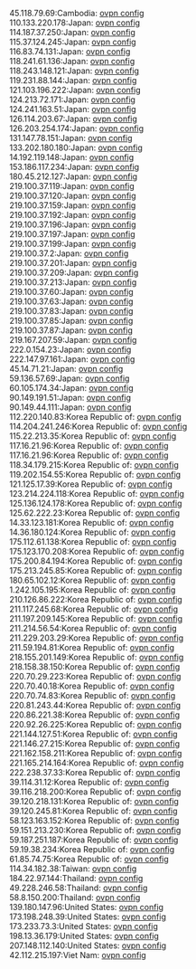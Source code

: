45.118.79.69:Cambodia: [ovpn config](vpn/45_118_79_69.ovpn)  
110.133.220.178:Japan: [ovpn config](vpn/110_133_220_178.ovpn)  
114.187.37.250:Japan: [ovpn config](vpn/114_187_37_250.ovpn)  
115.37.124.245:Japan: [ovpn config](vpn/115_37_124_245.ovpn)  
116.83.74.131:Japan: [ovpn config](vpn/116_83_74_131.ovpn)  
118.241.61.136:Japan: [ovpn config](vpn/118_241_61_136.ovpn)  
118.243.148.121:Japan: [ovpn config](vpn/118_243_148_121.ovpn)  
119.231.88.144:Japan: [ovpn config](vpn/119_231_88_144.ovpn)  
121.103.196.222:Japan: [ovpn config](vpn/121_103_196_222.ovpn)  
124.213.72.171:Japan: [ovpn config](vpn/124_213_72_171.ovpn)  
124.241.163.51:Japan: [ovpn config](vpn/124_241_163_51.ovpn)  
126.114.203.67:Japan: [ovpn config](vpn/126_114_203_67.ovpn)  
126.203.254.174:Japan: [ovpn config](vpn/126_203_254_174.ovpn)  
131.147.78.151:Japan: [ovpn config](vpn/131_147_78_151.ovpn)  
133.202.180.180:Japan: [ovpn config](vpn/133_202_180_180.ovpn)  
14.192.119.148:Japan: [ovpn config](vpn/14_192_119_148.ovpn)  
153.186.117.234:Japan: [ovpn config](vpn/153_186_117_234.ovpn)  
180.45.212.127:Japan: [ovpn config](vpn/180_45_212_127.ovpn)  
219.100.37.119:Japan: [ovpn config](vpn/219_100_37_119.ovpn)  
219.100.37.120:Japan: [ovpn config](vpn/219_100_37_120.ovpn)  
219.100.37.159:Japan: [ovpn config](vpn/219_100_37_159.ovpn)  
219.100.37.192:Japan: [ovpn config](vpn/219_100_37_192.ovpn)  
219.100.37.196:Japan: [ovpn config](vpn/219_100_37_196.ovpn)  
219.100.37.197:Japan: [ovpn config](vpn/219_100_37_197.ovpn)  
219.100.37.199:Japan: [ovpn config](vpn/219_100_37_199.ovpn)  
219.100.37.2:Japan: [ovpn config](vpn/219_100_37_2.ovpn)  
219.100.37.201:Japan: [ovpn config](vpn/219_100_37_201.ovpn)  
219.100.37.209:Japan: [ovpn config](vpn/219_100_37_209.ovpn)  
219.100.37.213:Japan: [ovpn config](vpn/219_100_37_213.ovpn)  
219.100.37.60:Japan: [ovpn config](vpn/219_100_37_60.ovpn)  
219.100.37.63:Japan: [ovpn config](vpn/219_100_37_63.ovpn)  
219.100.37.83:Japan: [ovpn config](vpn/219_100_37_83.ovpn)  
219.100.37.85:Japan: [ovpn config](vpn/219_100_37_85.ovpn)  
219.100.37.87:Japan: [ovpn config](vpn/219_100_37_87.ovpn)  
219.167.207.59:Japan: [ovpn config](vpn/219_167_207_59.ovpn)  
222.0.154.23:Japan: [ovpn config](vpn/222_0_154_23.ovpn)  
222.147.97.161:Japan: [ovpn config](vpn/222_147_97_161.ovpn)  
45.14.71.21:Japan: [ovpn config](vpn/45_14_71_21.ovpn)  
59.136.57.69:Japan: [ovpn config](vpn/59_136_57_69.ovpn)  
60.105.174.34:Japan: [ovpn config](vpn/60_105_174_34.ovpn)  
90.149.191.51:Japan: [ovpn config](vpn/90_149_191_51.ovpn)  
90.149.44.111:Japan: [ovpn config](vpn/90_149_44_111.ovpn)  
112.220.140.83:Korea Republic of: [ovpn config](vpn/112_220_140_83.ovpn)  
114.204.241.246:Korea Republic of: [ovpn config](vpn/114_204_241_246.ovpn)  
115.22.213.35:Korea Republic of: [ovpn config](vpn/115_22_213_35.ovpn)  
117.16.21.96:Korea Republic of: [ovpn config](vpn/117_16_21_96.ovpn)  
117.16.21.96:Korea Republic of: [ovpn config](vpn/117_16_21_96.ovpn)  
118.34.179.215:Korea Republic of: [ovpn config](vpn/118_34_179_215.ovpn)  
119.202.154.55:Korea Republic of: [ovpn config](vpn/119_202_154_55.ovpn)  
121.125.17.39:Korea Republic of: [ovpn config](vpn/121_125_17_39.ovpn)  
123.214.224.118:Korea Republic of: [ovpn config](vpn/123_214_224_118.ovpn)  
125.136.124.178:Korea Republic of: [ovpn config](vpn/125_136_124_178.ovpn)  
125.62.222.23:Korea Republic of: [ovpn config](vpn/125_62_222_23.ovpn)  
14.33.123.181:Korea Republic of: [ovpn config](vpn/14_33_123_181.ovpn)  
14.36.180.124:Korea Republic of: [ovpn config](vpn/14_36_180_124.ovpn)  
175.112.61.138:Korea Republic of: [ovpn config](vpn/175_112_61_138.ovpn)  
175.123.170.208:Korea Republic of: [ovpn config](vpn/175_123_170_208.ovpn)  
175.200.84.194:Korea Republic of: [ovpn config](vpn/175_200_84_194.ovpn)  
175.213.245.85:Korea Republic of: [ovpn config](vpn/175_213_245_85.ovpn)  
180.65.102.12:Korea Republic of: [ovpn config](vpn/180_65_102_12.ovpn)  
1.242.105.195:Korea Republic of: [ovpn config](vpn/1_242_105_195.ovpn)  
210.126.86.222:Korea Republic of: [ovpn config](vpn/210_126_86_222.ovpn)  
211.117.245.68:Korea Republic of: [ovpn config](vpn/211_117_245_68.ovpn)  
211.197.209.145:Korea Republic of: [ovpn config](vpn/211_197_209_145.ovpn)  
211.214.56.54:Korea Republic of: [ovpn config](vpn/211_214_56_54.ovpn)  
211.229.203.29:Korea Republic of: [ovpn config](vpn/211_229_203_29.ovpn)  
211.59.194.81:Korea Republic of: [ovpn config](vpn/211_59_194_81.ovpn)  
218.155.201.149:Korea Republic of: [ovpn config](vpn/218_155_201_149.ovpn)  
218.158.38.150:Korea Republic of: [ovpn config](vpn/218_158_38_150.ovpn)  
220.70.29.223:Korea Republic of: [ovpn config](vpn/220_70_29_223.ovpn)  
220.70.40.18:Korea Republic of: [ovpn config](vpn/220_70_40_18.ovpn)  
220.70.74.83:Korea Republic of: [ovpn config](vpn/220_70_74_83.ovpn)  
220.81.243.44:Korea Republic of: [ovpn config](vpn/220_81_243_44.ovpn)  
220.86.221.38:Korea Republic of: [ovpn config](vpn/220_86_221_38.ovpn)  
220.92.26.225:Korea Republic of: [ovpn config](vpn/220_92_26_225.ovpn)  
221.144.127.51:Korea Republic of: [ovpn config](vpn/221_144_127_51.ovpn)  
221.146.27.215:Korea Republic of: [ovpn config](vpn/221_146_27_215.ovpn)  
221.162.158.211:Korea Republic of: [ovpn config](vpn/221_162_158_211.ovpn)  
221.165.214.164:Korea Republic of: [ovpn config](vpn/221_165_214_164.ovpn)  
222.238.37.33:Korea Republic of: [ovpn config](vpn/222_238_37_33.ovpn)  
39.114.31.12:Korea Republic of: [ovpn config](vpn/39_114_31_12.ovpn)  
39.116.218.200:Korea Republic of: [ovpn config](vpn/39_116_218_200.ovpn)  
39.120.218.131:Korea Republic of: [ovpn config](vpn/39_120_218_131.ovpn)  
39.120.245.81:Korea Republic of: [ovpn config](vpn/39_120_245_81.ovpn)  
58.123.163.152:Korea Republic of: [ovpn config](vpn/58_123_163_152.ovpn)  
59.151.213.230:Korea Republic of: [ovpn config](vpn/59_151_213_230.ovpn)  
59.187.251.187:Korea Republic of: [ovpn config](vpn/59_187_251_187.ovpn)  
59.19.38.234:Korea Republic of: [ovpn config](vpn/59_19_38_234.ovpn)  
61.85.74.75:Korea Republic of: [ovpn config](vpn/61_85_74_75.ovpn)  
114.34.182.38:Taiwan: [ovpn config](vpn/114_34_182_38.ovpn)  
184.22.97.144:Thailand: [ovpn config](vpn/184_22_97_144.ovpn)  
49.228.246.58:Thailand: [ovpn config](vpn/49_228_246_58.ovpn)  
58.8.150.200:Thailand: [ovpn config](vpn/58_8_150_200.ovpn)  
139.180.147.96:United States: [ovpn config](vpn/139_180_147_96.ovpn)  
173.198.248.39:United States: [ovpn config](vpn/173_198_248_39.ovpn)  
173.233.73.3:United States: [ovpn config](vpn/173_233_73_3.ovpn)  
198.13.36.179:United States: [ovpn config](vpn/198_13_36_179.ovpn)  
207.148.112.140:United States: [ovpn config](vpn/207_148_112_140.ovpn)  
42.112.215.197:Viet Nam: [ovpn config](vpn/42_112_215_197.ovpn)  
